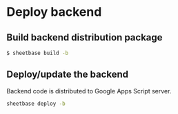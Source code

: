 # Deploy backend

## Build backend distribution package

```sh
$ sheetbase build -b
```

## Deploy/update the backend

Backend code is distributed to Google Apps Script server.

```sh
sheetbase deploy -b
```